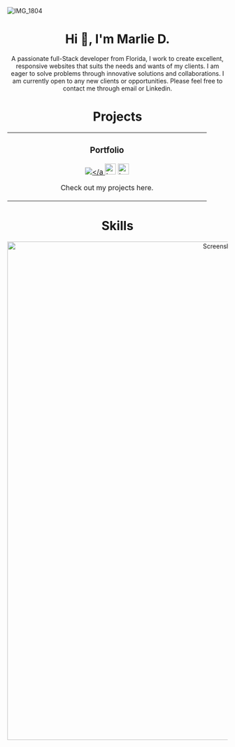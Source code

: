 ![IMG_1804](https://github.com/Marlied1/Marlied1/assets/101306894/9cb89832-a725-4bbb-8f3c-f2342fa5ed93)


<h1 align="center">Hi 👋, I'm Marlie D.</h1>
<p align="center">A passionate full-Stack developer from Florida, I work to create excellent, responsive websites that suits the needs and wants of my clients. I am eager to solve problems through innovative solutions and collaborations. I am currently open to any new clients or opportunities. Please feel free to contact me through email or Linkedin.</p>




<h1 align="center">Projects</h1>

<div align="center">
  <table>
      <tr>
        <td width="50%">
          <h3 align="center">Portfolio</h3>
          <p align="center">
            <a href="https://www.marlietechdesigns.com" target="_blank" rel="noreferrer"> <img src="https://media.giphy.com/media/zrErx6RfZH1eIe8Hgn/giphy.gif" alt= </a>
            <span> <a href="https://github.com/marlied1/my-portfolio-site.git" target="_blank" rel="noreferrer""><img src="https://img.shields.io/badge/-repo-efefef?style=flat-square&logo=github&logoColor=rgb(212,175,55)" alt="button to repository" height ="25px"></a> <a href="https://www.marlietechdesigns.com" target="_blank" rel="noreferrer"><img src="https://img.shields.io/badge/-live%20site-rgb(212,175,55)?style=flat-square" alt="button to website" height="25px"></a> </span>
            <p align="center">
              Check out my projects here.
            </p>
          </p>
        </td>
     
</tr>
 </table
  </div>
 
 <h1 align="center">Skills</h1>
<img width="1137" alt="Screenshot 2024-02-01 at 12 01 36 AM" src="https://github.com/Marlied1/Marlied1/assets/101306894/4a248b7a-ef69-41c7-99e3-c26a49cca7bb">



</p>
